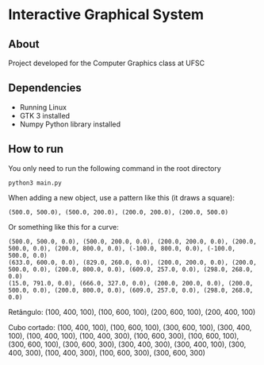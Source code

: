 # Interactive Graphical System

## About

Project developed for the Computer Graphics class at UFSC

## Dependencies

- Running Linux
- GTK 3 installed
- Numpy Python library installed

## How to run

You only need to run the following command in the root directory
```
python3 main.py
```

When adding a new object, use a pattern like this (it draws a square):

```
(500.0, 500.0), (500.0, 200.0), (200.0, 200.0), (200.0, 500.0)
```

Or something like this for a curve:

```
(500.0, 500.0, 0.0), (500.0, 200.0, 0.0), (200.0, 200.0, 0.0), (200.0, 500.0, 0.0), (200.0, 800.0, 0.0), (-100.0, 800.0, 0.0), (-100.0, 500.0, 0.0)
(633.0, 600.0, 0.0), (829.0, 260.0, 0.0), (200.0, 200.0, 0.0), (200.0, 500.0, 0.0), (200.0, 800.0, 0.0), (609.0, 257.0, 0.0), (298.0, 268.0, 0.0)
(15.0, 791.0, 0.0), (666.0, 327.0, 0.0), (200.0, 200.0, 0.0), (200.0, 500.0, 0.0), (200.0, 800.0, 0.0), (609.0, 257.0, 0.0), (298.0, 268.0, 0.0)
```

Retângulo:
(100, 400, 100), (100, 600, 100), (200, 600, 100), (200, 400, 100)

Cubo cortado:
(100, 400, 100), (100, 600, 100), (300, 600, 100), (300, 400, 100), (100, 400, 100), (100, 400, 300), (100, 600, 300), (100, 600, 100), (300, 600, 100), (300, 600, 300), (300, 400, 300), (300, 400, 100), (300, 400, 300), (100, 400, 300), (100, 600, 300), (300, 600, 300)